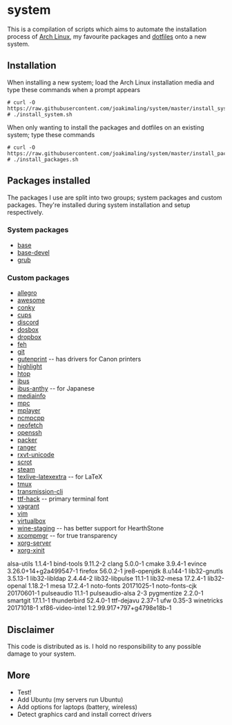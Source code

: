 # system
This is a compilation of scripts which aims to automate the installation process of [Arch Linux](https://www.archlinux.org/), my favourite packages and [dotfiles](https://github.com/joakimaling/dotfiles) onto a new system.

## Installation
When installing a new system; load the Arch Linux installation media and type these commands when a prompt appears 
```
# curl -O https://raw.githubusercontent.com/joakimaling/system/master/install_system.sh
# ./install_system.sh
```
When only wanting to install the packages and dotfiles on an existing system; type these commands
```
# curl -O https://raw.githubusercontent.com/joakimaling/system/master/install_packages.sh
# ./install_packages.sh
```

## Packages installed
The packages I use are split into two groups; system packages and custom packages. They're installed during system installation and setup respectively.

### System packages
- [base](https://www.archlinux.org/groups/x86_64/base/)
- [base-devel](https://www.archlinux.org/groups/x86_64/base-devel/)
- [grub](https://www.archlinux.org/packages/core/x86_64/grub/)

### Custom packages

- [allegro](https://www.archlinux.org/packages/community/x86_64/allegro/)
- [awesome](https://www.archlinux.org/packages/community/x86_64/awesome/)
- [conky](https://www.archlinux.org/packages/extra/x86_64/conky/)
- [cups](https://www.archlinux.org/packages/extra/x86_64/cups/)
- [discord](https://aur.archlinux.org/packages/discord/)
- [dosbox](https://www.archlinux.org/packages/community/x86_64/dosbox/)
- [dropbox](https://aur.archlinux.org/packages/dropbox/)
- [feh](https://www.archlinux.org/packages/extra/x86_64/feh/)
- [git](https://www.archlinux.org/packages/extra/x86_64/git/)
- [gutenprint](https://www.archlinux.org/packages/extra/x86_64/gutenprint/) -- has drivers for Canon printers
- [highlight](https://www.archlinux.org/packages/community/x86_64/highlight/)
- [htop](https://www.archlinux.org/packages/extra/x86_64/htop/)
- [ibus](https://www.archlinux.org/packages/extra/x86_64/ibus/)
- [ibus-anthy](https://www.archlinux.org/packages/community/x86_64/ibus-anthy/) -- for Japanese
- [mediainfo](https://www.archlinux.org/packages/community/x86_64/mediainfo/)
- [mpc](https://www.archlinux.org/packages/extra/x86_64/mpc/)
- [mplayer](https://www.archlinux.org/packages/extra/x86_64/mplayer/)
- [ncmpcpp](https://www.archlinux.org/packages/community/x86_64/ncmpcpp/)
- [neofetch](https://aur.archlinux.org/packages/neofetch/)
- [openssh](https://www.archlinux.org/packages/core/x86_64/openssh/)
- [packer](https://aur.archlinux.org/cgit/aur.git/snapshot/packer.tar.gz)
- [ranger](https://www.archlinux.org/packages/community/any/ranger/)
- [rxvt-unicode](https://www.archlinux.org/packages/community/x86_64/rxvt-unicode/)
- [scrot](http://freecode.com/projects/scrot)
- [steam](https://www.archlinux.org/packages/multilib/x86_64/steam/)
- [texlive-latexextra](https://www.archlinux.org/packages/extra/any/texlive-latexextra/) -- for LaTeX
- [tmux](https://www.archlinux.org/packages/community/x86_64/tmux/)
- [transmission-cli](https://www.archlinux.org/packages/extra/x86_64/transmission-cli/)
- [ttf-hack](https://www.archlinux.org/packages/extra/any/ttf-hack/) -- primary terminal font
- [vagrant](https://www.archlinux.org/packages/community/x86_64/vagrant/)
- [vim](https://www.archlinux.org/packages/extra/x86_64/vim/)
- [virtualbox](https://www.archlinux.org/packages/community/x86_64/virtualbox/)
- [wine-staging](https://www.archlinux.org/packages/multilib/x86_64/wine-staging/) -- has better support for HearthStone
- [xcompmgr](https://www.archlinux.org/packages/extra/x86_64/xcompmgr/) -- for true transparency
- [xorg-server](https://www.archlinux.org/packages/extra/x86_64/xorg-server/)
- [xorg-xinit](https://www.archlinux.org/packages/extra/x86_64/xorg-xinit/)

alsa-utils 1.1.4-1
bind-tools 9.11.2-2
clang 5.0.0-1
cmake 3.9.4-1
evince 3.26.0+14+g2a499547-1
firefox 56.0.2-1
jre8-openjdk 8.u144-1
lib32-gnutls 3.5.13-1
lib32-libldap 2.4.44-2
lib32-libpulse 11.1-1
lib32-mesa 17.2.4-1
lib32-openal 1.18.2-1
mesa 17.2.4-1
noto-fonts 20171025-1
noto-fonts-cjk 20170601-1
pulseaudio 11.1-1
pulseaudio-alsa 2-3
pygmentize 2.2.0-1
smartgit 17.1.1-1
thunderbird 52.4.0-1
ttf-dejavu 2.37-1
ufw 0.35-3
winetricks 20171018-1
xf86-video-intel 1:2.99.917+797+g4798e18b-1

## Disclaimer
This code is distributed as is. I hold no responsibility to any possible damage to your system.

## More
- Test!
- Add Ubuntu (my servers run Ubuntu)
- Add options for laptops (battery, wireless)
- Detect graphics card and install correct drivers
